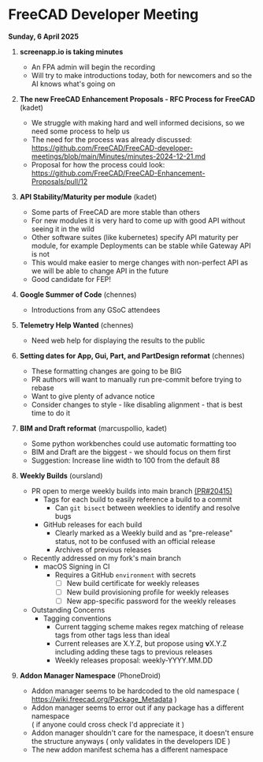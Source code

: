 # FreeCAD Developer Meeting

**Sunday, 6 April 2025**

1. **screenapp.io is taking minutes**
   - An FPA admin will begin the recording
   - Will try to make introductions today, both for newcomers and so the AI knows what's going on

2. **The new FreeCAD Enhancement Proposals - RFC Process for FreeCAD** (kadet)
   - We struggle with making hard and well informed decisions, so we need some process to help us
   - The need for the process was already discussed: https://github.com/FreeCAD/FreeCAD-developer-meetings/blob/main/Minutes/minutes-2024-12-21.md
   - Proposal for how the process could look: https://github.com/FreeCAD/FreeCAD-Enhancement-Proposals/pull/12

3. **API Stability/Maturity per module** (kadet)
   - Some parts of FreeCAD are more stable than others
   - For new modules it is very hard to come up with good API without seeing it in the wild
   - Other software suites (like kubernetes) specify API maturity per module, for example Deployments can be stable while Gateway API is not
   - This would make easier to merge changes with non-perfect API as we will be able to change API in the future
   - Good candidate for FEP!
  
4. **Google Summer of Code** (chennes)
   - Introductions from any GSoC attendees
  
5. **Telemetry Help Wanted** (chennes)
   - Need web help for displaying the results to the public

6. **Setting dates for App, Gui, Part, and PartDesign reformat** (chennes)
   - These formatting changes are going to be BIG
   - PR authors will want to manually run pre-commit before trying to rebase
   - Want to give plenty of advance notice
   - Consider changes to style - like disabling alignment - that is best time to do it

7. **BIM and Draft reformat** (marcuspollio, kadet)
   - Some python workbenches could use automatic formatting too
   - BIM and Draft are the biggest - we should focus on them first
   - Suggestion: Increase line width to 100 from the default 88

8. **Weekly Builds** (oursland)
   - PR open to merge weekly builds into main branch [(PR#20415)](https://github.com/FreeCAD/FreeCAD/pull/20415)
      - Tags for each build to easily reference a build to a commit
         - Can `git bisect` between weeklies to identify and resolve bugs
      - GitHub releases for each build
        - Clearly marked as a Weekly build and as "pre-release" status, not to be confused with an official release
        - Archives of previous releases
   - Recently addressed on my fork's main branch
      - macOS Signing in CI
         - Requires a GitHub `environment` with secrets
            - [ ] New build certificate for weekly releases
            - [ ] New build provisioning profile for weekly releases
            - [ ] New app-specific password for the weekly releases
   - Outstanding Concerns
      - Tagging conventions
         - Current tagging scheme makes regex matching of release tags from other tags less than ideal
         - Current releases are X.Y.Z, but propose using **v**X.Y.Z including adding these tags to previous releases
         - Weekly releases proposal: weekly-YYYY.MM.DD
       
9. **Addon Manager Namespace** (PhoneDroid)
   - Addon manager seems to be hardcoded to the old namespace ( https://wiki.freecad.org/Package_Metadata )
   - Addon manager seems to error out if any package has a different namespace  
      ( if anyone could cross check I'd appreciate it )
   - Addon manager shouldn't care for the namespace, it doesn't ensure  
      the structure anyways ( only validates in the developers IDE )  
   - The new addon manifest schema has a different namespace
